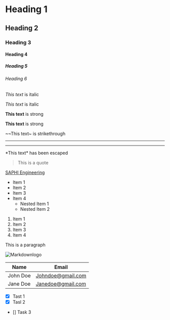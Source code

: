 <!-- Headings -->
# Heading 1
## Heading 2
### Heading 3
#### Heading 4
##### Heading 5 
###### Heading 6

<!-- Italics -->
*This text* is italic

_This text_ is italic

<!-- Strong -->
**This text** is strong

__This text__ is strong

<!-- Strikethrough -->
~~This text~ is strikethrough

<!-- Horizontal Rule - Use to separate sections -->

---
___

<!-- Escape a character simply input \-->
*This text\* has been escaped

<!--Blockquote -->
> This is a quote

<!-- Links & customising hover title -->
[SAPHI Engineering](https://www.saphi.engineering "SAPHI")

<!-- Unordered Lists -->
* Item 1
* Item 2
* Item 3
* Item 4
    * Nested Item 1
    * Nested Item 2

<!-- Ordered Lists -->
1. Item 1
1. Item 2
1. Item 3
1. Item 4 

<!-- Inline Code Block -->
<p> This is a paragraph </p>

<!-- Images -->
![Markdownlogo](https://i1.wp.com/saphi.engineering/wp-content/uploads/2019/04/SAPHI-Logo-Landscape-02.png?fit=5334%2C1963&ssl=1)

<!-- Tables -->
| Name | Email |
| ------- | ------
|John Doe | Johndoe@gmail.com
| Jane Doe | Janedoe@gmail.com |

<!-- Task Lists -->
* [x] Tast 1
* [x] Tasl 2
* [] Task 3
